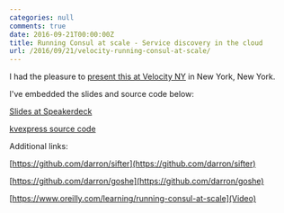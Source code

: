 ```yaml
---
categories: null
comments: true
date: 2016-09-21T00:00:00Z
title: Running Consul at scale - Service discovery in the cloud
url: /2016/09/21/velocity-running-consul-at-scale/
---
```


I had the pleasure to [present this at Velocity NY](http://conferences.oreilly.com/velocity/devops-web-performance-ny/public/schedule/detail/51220) in New York, New York.

I've embedded the slides and source code below:

[Slides at Speakerdeck](https://speakerdeck.com/darron/running-consul-at-scale-service-discovery-in-the-cloud)

[kvexpress source code](https://github.com/DataDog/kvexpress)

Additional links:

[https://github.com/darron/sifter](https://github.com/darron/sifter)

[https://github.com/darron/goshe](https://github.com/darron/goshe)

[https://www.oreilly.com/learning/running-consul-at-scale](Video)

<script async class="speakerdeck-embed" data-id="527abf89d53444768f63f254e27de3bb" data-ratio="1.77777777777778" src="//speakerdeck.com/assets/embed.js"></script>
